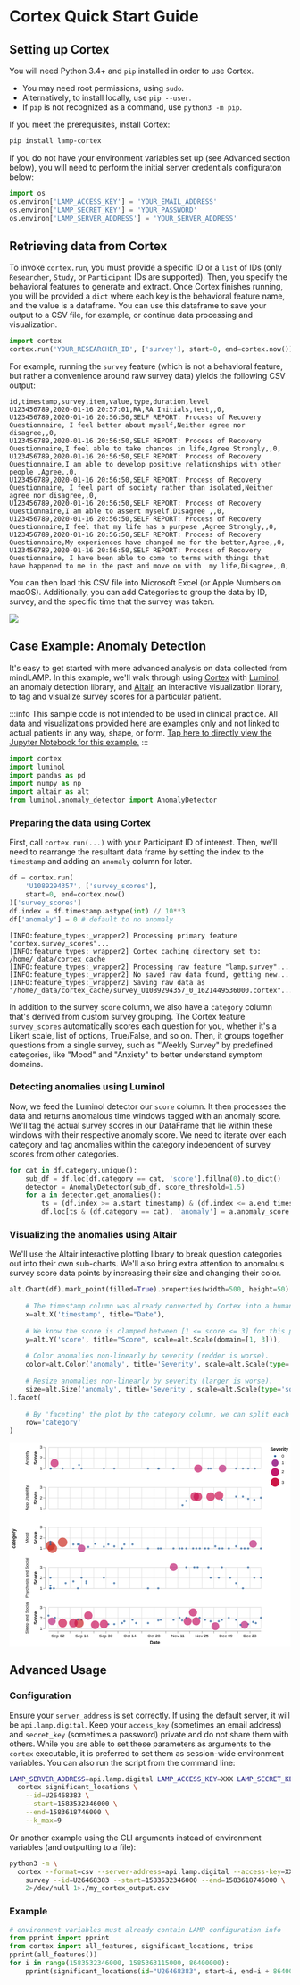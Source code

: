 # Cortex Quick Start Guide

## Setting up Cortex

You will need Python 3.4+ and `pip` installed in order to use Cortex. 
  - You may need root permissions, using `sudo`.
  - Alternatively, to install locally, use `pip --user`.
  - If `pip` is not recognized as a command, use `python3 -m pip`.

If you meet the prerequisites, install Cortex:

```sh
pip install lamp-cortex
```

If you do not have your environment variables set up (see Advanced section below), you will need to perform the initial server credentials configuraton below:


```python
import os
os.environ['LAMP_ACCESS_KEY'] = 'YOUR_EMAIL_ADDRESS'
os.environ['LAMP_SECRET_KEY'] = 'YOUR_PASSWORD'
os.environ['LAMP_SERVER_ADDRESS'] = 'YOUR_SERVER_ADDRESS'
```

## Retrieving data from Cortex

To invoke `cortex.run`, you must provide a specific ID or a `list` of IDs (only `Researcher`, `Study`, or `Participant` IDs are supported). Then, you specify the behavioral features to generate and extract. Once Cortex finishes running, you will be provided a `dict` where each key is the behavioral feature name, and the value is a dataframe. You can use this dataframe to save your output to a CSV file, for example, or continue data processing and visualization. 

```python
import cortex
cortex.run('YOUR_RESEARCHER_ID', ['survey'], start=0, end=cortex.now())['survey'].to_csv('~/export.csv', index=False)
```

For example, running the `survey` feature (which is not a behavioral feature, but rather a convenience around raw survey data) yields the following CSV output: 

```csv
id,timestamp,survey,item,value,type,duration,level
U123456789,2020-01-16 20:57:01,RA,RA Initials,test,,0,
U123456789,2020-01-16 20:56:50,SELF REPORT: Process of Recovery Questionnaire, I feel better about myself,Neither agree nor disagree,,0,
U123456789,2020-01-16 20:56:50,SELF REPORT: Process of Recovery Questionnaire,I feel able to take chances in life,Agree Strongly,,0,
U123456789,2020-01-16 20:56:50,SELF REPORT: Process of Recovery Questionnaire,I am able to develop positive relationships with other people ,Agree,,0,
U123456789,2020-01-16 20:56:50,SELF REPORT: Process of Recovery Questionnaire, I feel part of society rather than isolated,Neither agree nor disagree,,0,
U123456789,2020-01-16 20:56:50,SELF REPORT: Process of Recovery Questionnaire,I am able to assert myself,Disagree ,,0,
U123456789,2020-01-16 20:56:50,SELF REPORT: Process of Recovery Questionnaire,I feel that my life has a purpose ,Agree Strongly,,0,
U123456789,2020-01-16 20:56:50,SELF REPORT: Process of Recovery Questionnaire,My experiences have changed me for the better,Agree,,0,
U123456789,2020-01-16 20:56:50,SELF REPORT: Process of Recovery Questionnaire, I have been able to come to terms with things that  have happened to me in the past and move on with  my life,Disagree,,0,
```

You can then load this CSV file into Microsoft Excel (or Apple Numbers on macOS). Additionally, you can add Categories to group the data by ID, survey, and the specific time that the survey was taken. 

![](assets/cortex_excel_survey_group.png)

## Case Example: Anomaly Detection
It's easy to get started with more advanced analysis on data collected from mindLAMP. In this example, we'll walk through using [Cortex](https://docs.lamp.digital/cortex) with [Luminol](https://github.com/linkedin/luminol), an anomaly detection library, and [Altair](https://altair-viz.github.io), an interactive visualization library, to tag and visualize survey scores for a particular patient.

:::info
This sample code is not intended to be used in clinical practice. All data and visualizations provided here are examples only and not linked to actual patients in any way, shape, or form. [Tap here to directly view the Jupyter Notebook for this example.](https://github.com/BIDMCDigitalPsychiatry/LAMP-platform/blob/master/docs/data_science/cortex.ipynb)
:::


```python
import cortex
import luminol
import pandas as pd
import numpy as np
import altair as alt
from luminol.anomaly_detector import AnomalyDetector
```

    

### Preparing the data using Cortex
First, call `cortex.run(...)` with your Participant ID of interest. Then, we'll need to rearrange the resultant data frame by setting the index to the `timestamp` and adding an `anomaly` column for later.


```python
df = cortex.run(
    'U1089294357', ['survey_scores'], 
    start=0, end=cortex.now()
)['survey_scores']
df.index = df.timestamp.astype(int) // 10**3
df['anomaly'] = 0 # default to no anomaly
```

```
[INFO:feature_types:_wrapper2] Processing primary feature "cortex.survey_scores"...
[INFO:feature_types:_wrapper2] Cortex caching directory set to: /home/_data/cortex_cache
[INFO:feature_types:_wrapper2] Processing raw feature "lamp.survey"...
[INFO:feature_types:_wrapper2] No saved raw data found, getting new...
[INFO:feature_types:_wrapper2] Saving raw data as "/home/_data/cortex_cache/survey_U1089294357_0_1621449536000.cortex"...
```

In addition to the survey `score` column, we also have a `category` column that's derived from custom survey grouping. The Cortex feature `survey_scores` automatically scores each question for you, whether it's a Likert scale, list of options, True/False, and so on. Then, it groups together questions from a single survey, such as "Weekly Survey" by predefined categories, like "Mood" and "Anxiety" to better understand symptom domains.


### Detecting anomalies using Luminol
Now, we feed the Luminol detector our `score` column. It then processes the data and returns anomalous time windows tagged with an anomaly score. We'll tag the actual survey scores in our DataFrame that lie within these windows with their respective anomaly score. We need to iterate over each category and tag anomalies within the category independent of survey scores from other categories.


```python
for cat in df.category.unique():
    sub_df = df.loc[df.category == cat, 'score'].fillna(0).to_dict()
    detector = AnomalyDetector(sub_df, score_threshold=1.5)
    for a in detector.get_anomalies():
        ts = (df.index >= a.start_timestamp) & (df.index <= a.end_timestamp)
        df.loc[ts & (df.category == cat), 'anomaly'] = a.anomaly_score
```

### Visualizing the anomalies using Altair
We'll use the Altair interactive plotting library to break question categories out into their own sub-charts. We'll also bring extra attention to anomalous survey score data points by increasing their size and changing their color.


```python
alt.Chart(df).mark_point(filled=True).properties(width=500, height=50).encode(
    
    # The timestamp column was already converted by Cortex into a human-readable Date.
    x=alt.X('timestamp', title="Date"),
    
    # We know the score is clamped between [1 <= score <= 3] for this patient.
    y=alt.Y('score', title="Score", scale=alt.Scale(domain=[1, 3])),
    
    # Color anomalies non-linearly by severity (redder is worse).
    color=alt.Color('anomaly', title='Severity', scale=alt.Scale(type='sqrt', range=['#29629E', '#CA2C21'])),
    
    # Resize anomalies non-linearly by severity (larger is worse).
    size=alt.Size('anomaly', title='Severity', scale=alt.Scale(type='sqrt', range=[25, 500]))
).facet(
    
    # By 'faceting' the plot by the category column, we can split each survey category out into its own subplot.
    row='category'
)
```

<svg version="1.1" class="marks" width="662" height="479" viewBox="0 0 662 479"><rect width="662" height="479" fill="white"/><g fill="none" stroke-miterlimit="10" transform="translate(92,10)"><g class="mark-group role-frame root" role="graphics-object" aria-roledescription="group mark container"><g transform="translate(0,0)"><path class="background" aria-hidden="true" d="M0,0h0v0h0Z"/><g><g class="mark-group role-row-title row-title" role="graphics-object" aria-roledescription="group mark container"><g transform="translate(-66,215)"><path class="background" aria-hidden="true" d="M0,0h0v0h0Z"/><g><g class="mark-group role-title"><g transform="translate(-21.000000000000004,0)"><path class="background" aria-hidden="true" d="M0,0h0v0h0Z" pointer-events="none"/><g><g class="mark-text role-title-text" role="graphics-symbol" aria-roledescription="title" aria-label="Title text 'category'" pointer-events="none"><text text-anchor="middle" transform="translate(0,0) rotate(-90) translate(0,9)" font-family="sans-serif" font-size="11px" font-weight="bold" fill="#000" opacity="1">category</text></g></g><path class="foreground" aria-hidden="true" d="" pointer-events="none" display="none"/></g></g></g><path class="foreground" aria-hidden="true" d="" display="none"/></g></g><g class="mark-group role-row-header row_header" role="graphics-object" aria-roledescription="group mark container"><g transform="translate(-8,0)"><path class="background" aria-hidden="true" d="M0,0h0v50h0Z"/><g><g class="mark-group role-axis" role="graphics-symbol" aria-roledescription="axis" aria-label="Y-axis titled 'Score' for a linear scale with values from 1.0 to 3.0"><g transform="translate(0.5,0.5)"><path class="background" aria-hidden="true" d="M0,0h0v0h0Z" pointer-events="none"/><g><g class="mark-rule role-axis-tick" pointer-events="none"><line transform="translate(0,50)" x2="-5" y2="0" stroke="#888" stroke-width="1" opacity="1"/><line transform="translate(0,25)" x2="-5" y2="0" stroke="#888" stroke-width="1" opacity="1"/><line transform="translate(0,0)" x2="-5" y2="0" stroke="#888" stroke-width="1" opacity="1"/></g><g class="mark-text role-axis-label" pointer-events="none"><text text-anchor="end" transform="translate(-7,53)" font-family="sans-serif" font-size="10px" fill="#000" opacity="1">1</text><text text-anchor="end" transform="translate(-7,28)" font-family="sans-serif" font-size="10px" fill="#000" opacity="1">2</text><text text-anchor="end" transform="translate(-7,3)" font-family="sans-serif" font-size="10px" fill="#000" opacity="1">3</text></g><g class="mark-rule role-axis-domain" pointer-events="none"><line transform="translate(0,50)" x2="0" y2="-50" stroke="#888" stroke-width="1" opacity="1"/></g><g class="mark-text role-axis-title" pointer-events="none"><text text-anchor="middle" transform="translate(-16.5615234375,25) rotate(-90) translate(0,-2)" font-family="sans-serif" font-size="11px" font-weight="bold" fill="#000" opacity="1">Score</text></g></g><path class="foreground" aria-hidden="true" d="" pointer-events="none" display="none"/></g></g><g class="mark-group role-title"><g transform="translate(-47.5615234375,25)"><path class="background" aria-hidden="true" d="M0,0h0v0h0Z" pointer-events="none"/><g><g class="mark-text role-title-text" role="graphics-symbol" aria-roledescription="title" aria-label="Title text 'Anxiety'" pointer-events="none"><text text-anchor="middle" transform="translate(0,0) rotate(-90) translate(0,8)" font-family="sans-serif" font-size="10px" fill="#000" opacity="1">Anxiety</text></g></g><path class="foreground" aria-hidden="true" d="" pointer-events="none" display="none"/></g></g></g><path class="foreground" aria-hidden="true" d="" display="none"/></g><g transform="translate(-8,94)"><path class="background" aria-hidden="true" d="M0,0h0v50h0Z"/><g><g class="mark-group role-axis" role="graphics-symbol" aria-roledescription="axis" aria-label="Y-axis titled 'Score' for a linear scale with values from 1.0 to 3.0"><g transform="translate(0.5,0.5)"><path class="background" aria-hidden="true" d="M0,0h0v0h0Z" pointer-events="none"/><g><g class="mark-rule role-axis-tick" pointer-events="none"><line transform="translate(0,50)" x2="-5" y2="0" stroke="#888" stroke-width="1" opacity="1"/><line transform="translate(0,25)" x2="-5" y2="0" stroke="#888" stroke-width="1" opacity="1"/><line transform="translate(0,0)" x2="-5" y2="0" stroke="#888" stroke-width="1" opacity="1"/></g><g class="mark-text role-axis-label" pointer-events="none"><text text-anchor="end" transform="translate(-7,53)" font-family="sans-serif" font-size="10px" fill="#000" opacity="1">1</text><text text-anchor="end" transform="translate(-7,28)" font-family="sans-serif" font-size="10px" fill="#000" opacity="1">2</text><text text-anchor="end" transform="translate(-7,3)" font-family="sans-serif" font-size="10px" fill="#000" opacity="1">3</text></g><g class="mark-rule role-axis-domain" pointer-events="none"><line transform="translate(0,50)" x2="0" y2="-50" stroke="#888" stroke-width="1" opacity="1"/></g><g class="mark-text role-axis-title" pointer-events="none"><text text-anchor="middle" transform="translate(-16.5615234375,25) rotate(-90) translate(0,-2)" font-family="sans-serif" font-size="11px" font-weight="bold" fill="#000" opacity="1">Score</text></g></g><path class="foreground" aria-hidden="true" d="" pointer-events="none" display="none"/></g></g><g class="mark-group role-title"><g transform="translate(-47.5615234375,25)"><path class="background" aria-hidden="true" d="M0,0h0v0h0Z" pointer-events="none"/><g><g class="mark-text role-title-text" role="graphics-symbol" aria-roledescription="title" aria-label="Title text 'App Usability'" pointer-events="none"><text text-anchor="middle" transform="translate(0,0) rotate(-90) translate(0,8)" font-family="sans-serif" font-size="10px" fill="#000" opacity="1">App Usability</text></g></g><path class="foreground" aria-hidden="true" d="" pointer-events="none" display="none"/></g></g></g><path class="foreground" aria-hidden="true" d="" display="none"/></g><g transform="translate(-8,188)"><path class="background" aria-hidden="true" d="M0,0h0v50h0Z"/><g><g class="mark-group role-axis" role="graphics-symbol" aria-roledescription="axis" aria-label="Y-axis titled 'Score' for a linear scale with values from 1.0 to 3.0"><g transform="translate(0.5,0.5)"><path class="background" aria-hidden="true" d="M0,0h0v0h0Z" pointer-events="none"/><g><g class="mark-rule role-axis-tick" pointer-events="none"><line transform="translate(0,50)" x2="-5" y2="0" stroke="#888" stroke-width="1" opacity="1"/><line transform="translate(0,25)" x2="-5" y2="0" stroke="#888" stroke-width="1" opacity="1"/><line transform="translate(0,0)" x2="-5" y2="0" stroke="#888" stroke-width="1" opacity="1"/></g><g class="mark-text role-axis-label" pointer-events="none"><text text-anchor="end" transform="translate(-7,53)" font-family="sans-serif" font-size="10px" fill="#000" opacity="1">1</text><text text-anchor="end" transform="translate(-7,28)" font-family="sans-serif" font-size="10px" fill="#000" opacity="1">2</text><text text-anchor="end" transform="translate(-7,3)" font-family="sans-serif" font-size="10px" fill="#000" opacity="1">3</text></g><g class="mark-rule role-axis-domain" pointer-events="none"><line transform="translate(0,50)" x2="0" y2="-50" stroke="#888" stroke-width="1" opacity="1"/></g><g class="mark-text role-axis-title" pointer-events="none"><text text-anchor="middle" transform="translate(-16.5615234375,25) rotate(-90) translate(0,-2)" font-family="sans-serif" font-size="11px" font-weight="bold" fill="#000" opacity="1">Score</text></g></g><path class="foreground" aria-hidden="true" d="" pointer-events="none" display="none"/></g></g><g class="mark-group role-title"><g transform="translate(-47.5615234375,25)"><path class="background" aria-hidden="true" d="M0,0h0v0h0Z" pointer-events="none"/><g><g class="mark-text role-title-text" role="graphics-symbol" aria-roledescription="title" aria-label="Title text 'Mood'" pointer-events="none"><text text-anchor="middle" transform="translate(0,0) rotate(-90) translate(0,8)" font-family="sans-serif" font-size="10px" fill="#000" opacity="1">Mood</text></g></g><path class="foreground" aria-hidden="true" d="" pointer-events="none" display="none"/></g></g></g><path class="foreground" aria-hidden="true" d="" display="none"/></g><g transform="translate(-8,282)"><path class="background" aria-hidden="true" d="M0,0h0v50h0Z"/><g><g class="mark-group role-axis" role="graphics-symbol" aria-roledescription="axis" aria-label="Y-axis titled 'Score' for a linear scale with values from 1.0 to 3.0"><g transform="translate(0.5,0.5)"><path class="background" aria-hidden="true" d="M0,0h0v0h0Z" pointer-events="none"/><g><g class="mark-rule role-axis-tick" pointer-events="none"><line transform="translate(0,50)" x2="-5" y2="0" stroke="#888" stroke-width="1" opacity="1"/><line transform="translate(0,25)" x2="-5" y2="0" stroke="#888" stroke-width="1" opacity="1"/><line transform="translate(0,0)" x2="-5" y2="0" stroke="#888" stroke-width="1" opacity="1"/></g><g class="mark-text role-axis-label" pointer-events="none"><text text-anchor="end" transform="translate(-7,53)" font-family="sans-serif" font-size="10px" fill="#000" opacity="1">1</text><text text-anchor="end" transform="translate(-7,28)" font-family="sans-serif" font-size="10px" fill="#000" opacity="1">2</text><text text-anchor="end" transform="translate(-7,3)" font-family="sans-serif" font-size="10px" fill="#000" opacity="1">3</text></g><g class="mark-rule role-axis-domain" pointer-events="none"><line transform="translate(0,50)" x2="0" y2="-50" stroke="#888" stroke-width="1" opacity="1"/></g><g class="mark-text role-axis-title" pointer-events="none"><text text-anchor="middle" transform="translate(-16.5615234375,25) rotate(-90) translate(0,-2)" font-family="sans-serif" font-size="11px" font-weight="bold" fill="#000" opacity="1">Score</text></g></g><path class="foreground" aria-hidden="true" d="" pointer-events="none" display="none"/></g></g><g class="mark-group role-title"><g transform="translate(-47.56152343750001,25)"><path class="background" aria-hidden="true" d="M0,0h0v0h0Z" pointer-events="none"/><g><g class="mark-text role-title-text" role="graphics-symbol" aria-roledescription="title" aria-label="Title text 'Psychosis and Social'" pointer-events="none"><text text-anchor="middle" transform="translate(0,0) rotate(-90) translate(0,8)" font-family="sans-serif" font-size="10px" fill="#000" opacity="1">Psychosis and Social</text></g></g><path class="foreground" aria-hidden="true" d="" pointer-events="none" display="none"/></g></g></g><path class="foreground" aria-hidden="true" d="" display="none"/></g><g transform="translate(-8,376)"><path class="background" aria-hidden="true" d="M0,0h0v50h0Z"/><g><g class="mark-group role-axis" role="graphics-symbol" aria-roledescription="axis" aria-label="Y-axis titled 'Score' for a linear scale with values from 1.0 to 3.0"><g transform="translate(0.5,0.5)"><path class="background" aria-hidden="true" d="M0,0h0v0h0Z" pointer-events="none"/><g><g class="mark-rule role-axis-tick" pointer-events="none"><line transform="translate(0,50)" x2="-5" y2="0" stroke="#888" stroke-width="1" opacity="1"/><line transform="translate(0,25)" x2="-5" y2="0" stroke="#888" stroke-width="1" opacity="1"/><line transform="translate(0,0)" x2="-5" y2="0" stroke="#888" stroke-width="1" opacity="1"/></g><g class="mark-text role-axis-label" pointer-events="none"><text text-anchor="end" transform="translate(-7,53)" font-family="sans-serif" font-size="10px" fill="#000" opacity="1">1</text><text text-anchor="end" transform="translate(-7,28)" font-family="sans-serif" font-size="10px" fill="#000" opacity="1">2</text><text text-anchor="end" transform="translate(-7,3)" font-family="sans-serif" font-size="10px" fill="#000" opacity="1">3</text></g><g class="mark-rule role-axis-domain" pointer-events="none"><line transform="translate(0,50)" x2="0" y2="-50" stroke="#888" stroke-width="1" opacity="1"/></g><g class="mark-text role-axis-title" pointer-events="none"><text text-anchor="middle" transform="translate(-16.5615234375,25) rotate(-90) translate(0,-2)" font-family="sans-serif" font-size="11px" font-weight="bold" fill="#000" opacity="1">Score</text></g></g><path class="foreground" aria-hidden="true" d="" pointer-events="none" display="none"/></g></g><g class="mark-group role-title"><g transform="translate(-47.5615234375,25)"><path class="background" aria-hidden="true" d="M0,0h0v0h0Z" pointer-events="none"/><g><g class="mark-text role-title-text" role="graphics-symbol" aria-roledescription="title" aria-label="Title text 'Sleep and Social'" pointer-events="none"><text text-anchor="middle" transform="translate(0,0) rotate(-90) translate(0,8)" font-family="sans-serif" font-size="10px" fill="#000" opacity="1">Sleep and Social</text></g></g><path class="foreground" aria-hidden="true" d="" pointer-events="none" display="none"/></g></g></g><path class="foreground" aria-hidden="true" d="" display="none"/></g></g><g class="mark-group role-column-footer column_footer" role="graphics-object" aria-roledescription="group mark container"><g transform="translate(0,432)"><path class="background" aria-hidden="true" d="M0,0h500v0h-500Z"/><g><g class="mark-group role-axis" role="graphics-symbol" aria-roledescription="axis" aria-label="X-axis titled 'Date' for a time scale with values from Monday, 27 August 2018, 2:55:28 PM to Saturday, 29 December 2018, 12:39:12 PM"><g transform="translate(0.5,0.5)"><path class="background" aria-hidden="true" d="M0,0h0v0h0Z" pointer-events="none"/><g><g class="mark-rule role-axis-tick" pointer-events="none"><line transform="translate(22,0)" x2="0" y2="5" stroke="#888" stroke-width="1" opacity="1"/><line transform="translate(50,0)" x2="0" y2="5" stroke="#888" stroke-width="1" opacity="1"/><line transform="translate(78,0)" x2="0" y2="5" stroke="#888" stroke-width="1" opacity="1"/><line transform="translate(106,0)" x2="0" y2="5" stroke="#888" stroke-width="1" opacity="1"/><line transform="translate(135,0)" x2="0" y2="5" stroke="#888" stroke-width="1" opacity="1"/><line transform="translate(163,0)" x2="0" y2="5" stroke="#888" stroke-width="1" opacity="1"/><line transform="translate(191,0)" x2="0" y2="5" stroke="#888" stroke-width="1" opacity="1"/><line transform="translate(219,0)" x2="0" y2="5" stroke="#888" stroke-width="1" opacity="1"/><line transform="translate(248,0)" x2="0" y2="5" stroke="#888" stroke-width="1" opacity="1"/><line transform="translate(276,0)" x2="0" y2="5" stroke="#888" stroke-width="1" opacity="1"/><line transform="translate(304,0)" x2="0" y2="5" stroke="#888" stroke-width="1" opacity="1"/><line transform="translate(332,0)" x2="0" y2="5" stroke="#888" stroke-width="1" opacity="1"/><line transform="translate(361,0)" x2="0" y2="5" stroke="#888" stroke-width="1" opacity="1"/><line transform="translate(389,0)" x2="0" y2="5" stroke="#888" stroke-width="1" opacity="1"/><line transform="translate(417,0)" x2="0" y2="5" stroke="#888" stroke-width="1" opacity="1"/><line transform="translate(445,0)" x2="0" y2="5" stroke="#888" stroke-width="1" opacity="1"/><line transform="translate(474,0)" x2="0" y2="5" stroke="#888" stroke-width="1" opacity="1"/></g><g class="mark-text role-axis-label" pointer-events="none"><text text-anchor="middle" transform="translate(21.695347773989486,15)" font-family="sans-serif" font-size="10px" fill="#000" opacity="1">Sep 02</text><text text-anchor="middle" transform="translate(49.93321520243114,15)" font-family="sans-serif" font-size="10px" fill="#000" opacity="0">Sep 09</text><text text-anchor="middle" transform="translate(78.1710826308728,15)" font-family="sans-serif" font-size="10px" fill="#000" opacity="1">Sep 16</text><text text-anchor="middle" transform="translate(106.40895005931446,15)" font-family="sans-serif" font-size="10px" fill="#000" opacity="0">Sep 23</text><text text-anchor="middle" transform="translate(134.64681748775612,15)" font-family="sans-serif" font-size="10px" fill="#000" opacity="1">Sep 30</text><text text-anchor="middle" transform="translate(162.88468491619778,15)" font-family="sans-serif" font-size="10px" fill="#000" opacity="0">Oct 07</text><text text-anchor="middle" transform="translate(191.12255234463942,15)" font-family="sans-serif" font-size="10px" fill="#000" opacity="1">Oct 14</text><text text-anchor="middle" transform="translate(219.3604197730811,15)" font-family="sans-serif" font-size="10px" fill="#000" opacity="0">Oct 21</text><text text-anchor="middle" transform="translate(247.59828720152274,15)" font-family="sans-serif" font-size="10px" fill="#000" opacity="1">Oct 28</text><text text-anchor="middle" transform="translate(275.8361546299644,15)" font-family="sans-serif" font-size="10px" fill="#000" opacity="0">Nov 04</text><text text-anchor="middle" transform="translate(304.242104602623,15)" font-family="sans-serif" font-size="10px" fill="#000" opacity="1">Nov 11</text><text text-anchor="middle" transform="translate(332.4799720310647,15)" font-family="sans-serif" font-size="10px" fill="#000" opacity="0">Nov 18</text><text text-anchor="middle" transform="translate(360.7178394595063,15)" font-family="sans-serif" font-size="10px" fill="#000" opacity="1">Nov 25</text><text text-anchor="middle" transform="translate(388.95570688794794,15)" font-family="sans-serif" font-size="10px" fill="#000" opacity="0">Dec 02</text><text text-anchor="middle" transform="translate(417.1935743163896,15)" font-family="sans-serif" font-size="10px" fill="#000" opacity="1">Dec 09</text><text text-anchor="middle" transform="translate(445.4314417448313,15)" font-family="sans-serif" font-size="10px" fill="#000" opacity="0">Dec 16</text><text text-anchor="middle" transform="translate(473.66930917327295,15)" font-family="sans-serif" font-size="10px" fill="#000" opacity="1">Dec 23</text></g><g class="mark-rule role-axis-domain" pointer-events="none"><line transform="translate(0,0)" x2="500" y2="0" stroke="#888" stroke-width="1" opacity="1"/></g><g class="mark-text role-axis-title" pointer-events="none"><text text-anchor="middle" transform="translate(250,30)" font-family="sans-serif" font-size="11px" font-weight="bold" fill="#000" opacity="1">Date</text></g></g><path class="foreground" aria-hidden="true" d="" pointer-events="none" display="none"/></g></g></g><path class="foreground" aria-hidden="true" d="" display="none"/></g></g><g class="mark-group role-scope cell" role="graphics-object" aria-roledescription="group mark container"><g transform="translate(0,0)"><path class="background" aria-hidden="true" d="M0.5,0.5h500v50h-500Z" stroke="#ddd"/><g><g class="mark-group role-axis" role="graphics-symbol" aria-roledescription="axis" aria-label="X-axis for a time scale with values from Monday, 27 August 2018, 2:55:28 PM to Saturday, 29 December 2018, 12:39:12 PM"><g transform="translate(0.5,50.5)"><path class="background" aria-hidden="true" d="M0,0h0v0h0Z" pointer-events="none"/><g><g class="mark-rule role-axis-grid" pointer-events="none"><line transform="translate(22,-50)" x2="0" y2="50" stroke="#ddd" stroke-width="1" opacity="1"/><line transform="translate(50,-50)" x2="0" y2="50" stroke="#ddd" stroke-width="1" opacity="1"/><line transform="translate(78,-50)" x2="0" y2="50" stroke="#ddd" stroke-width="1" opacity="1"/><line transform="translate(106,-50)" x2="0" y2="50" stroke="#ddd" stroke-width="1" opacity="1"/><line transform="translate(135,-50)" x2="0" y2="50" stroke="#ddd" stroke-width="1" opacity="1"/><line transform="translate(163,-50)" x2="0" y2="50" stroke="#ddd" stroke-width="1" opacity="1"/><line transform="translate(191,-50)" x2="0" y2="50" stroke="#ddd" stroke-width="1" opacity="1"/><line transform="translate(219,-50)" x2="0" y2="50" stroke="#ddd" stroke-width="1" opacity="1"/><line transform="translate(248,-50)" x2="0" y2="50" stroke="#ddd" stroke-width="1" opacity="1"/><line transform="translate(276,-50)" x2="0" y2="50" stroke="#ddd" stroke-width="1" opacity="1"/><line transform="translate(304,-50)" x2="0" y2="50" stroke="#ddd" stroke-width="1" opacity="1"/><line transform="translate(332,-50)" x2="0" y2="50" stroke="#ddd" stroke-width="1" opacity="1"/><line transform="translate(361,-50)" x2="0" y2="50" stroke="#ddd" stroke-width="1" opacity="1"/><line transform="translate(389,-50)" x2="0" y2="50" stroke="#ddd" stroke-width="1" opacity="1"/><line transform="translate(417,-50)" x2="0" y2="50" stroke="#ddd" stroke-width="1" opacity="1"/><line transform="translate(445,-50)" x2="0" y2="50" stroke="#ddd" stroke-width="1" opacity="1"/><line transform="translate(474,-50)" x2="0" y2="50" stroke="#ddd" stroke-width="1" opacity="1"/></g></g><path class="foreground" aria-hidden="true" d="" pointer-events="none" display="none"/></g></g><g class="mark-group role-axis" role="graphics-symbol" aria-roledescription="axis" aria-label="Y-axis for a linear scale with values from 1.0 to 3.0"><g transform="translate(0.5,0.5)"><path class="background" aria-hidden="true" d="M0,0h0v0h0Z" pointer-events="none"/><g><g class="mark-rule role-axis-grid" pointer-events="none"><line transform="translate(0,50)" x2="500" y2="0" stroke="#ddd" stroke-width="1" opacity="1"/><line transform="translate(0,25)" x2="500" y2="0" stroke="#ddd" stroke-width="1" opacity="1"/><line transform="translate(0,0)" x2="500" y2="0" stroke="#ddd" stroke-width="1" opacity="1"/></g></g><path class="foreground" aria-hidden="true" d="" pointer-events="none" display="none"/></g></g><g class="mark-symbol role-mark child_marks" role="graphics-symbol" aria-roledescription="symbol mark container"><path transform="translate(486.0751549347541,50)" d="M2.5,0A2.5,2.5,0,1,1,-2.5,0A2.5,2.5,0,1,1,2.5,0" fill="rgb(41, 98, 158)" stroke-width="2" opacity="0.7"/><path transform="translate(470.225344531864,50)" d="M2.5,0A2.5,2.5,0,1,1,-2.5,0A2.5,2.5,0,1,1,2.5,0" fill="rgb(41, 98, 158)" stroke-width="2" opacity="0.7"/><path transform="translate(457.681904532103,50)" d="M2.5,0A2.5,2.5,0,1,1,-2.5,0A2.5,2.5,0,1,1,2.5,0" fill="rgb(41, 98, 158)" stroke-width="2" opacity="0.7"/><path transform="translate(441.51927383858697,50)" d="M2.5,0A2.5,2.5,0,1,1,-2.5,0A2.5,2.5,0,1,1,2.5,0" fill="rgb(41, 98, 158)" stroke-width="2" opacity="0.7"/><path transform="translate(409.617160256621,50)" d="M9.106130336185224,0A9.106130336185224,9.106130336185224,0,1,1,-9.106130336185224,0A9.106130336185224,9.106130336185224,0,1,1,9.106130336185224,0" fill="rgb(187, 37, 122)" stroke-width="2" opacity="0.7"/><path transform="translate(381.77452025506716,50)" d="M2.5,0A2.5,2.5,0,1,1,-2.5,0A2.5,2.5,0,1,1,2.5,0" fill="rgb(41, 98, 158)" stroke-width="2" opacity="0.7"/><path transform="translate(376.5469663715386,50)" d="M2.5,0A2.5,2.5,0,1,1,-2.5,0A2.5,2.5,0,1,1,2.5,0" fill="rgb(41, 98, 158)" stroke-width="2" opacity="0.7"/><path transform="translate(352.3273456105804,50)" d="M9.579291969745157,0A9.579291969745157,9.579291969745157,0,1,1,-9.579291969745157,0A9.579291969745157,9.579291969745157,0,1,1,9.579291969745157,0" fill="rgb(196, 26, 106)" stroke-width="2" opacity="0.7"/><path transform="translate(294.3807951126078,50)" d="M2.5,0A2.5,2.5,0,1,1,-2.5,0A2.5,2.5,0,1,1,2.5,0" fill="rgb(41, 98, 158)" stroke-width="2" opacity="0.7"/><path transform="translate(259.9284024389151,50)" d="M2.5,0A2.5,2.5,0,1,1,-2.5,0A2.5,2.5,0,1,1,2.5,0" fill="rgb(41, 98, 158)" stroke-width="2" opacity="0.7"/><path transform="translate(258.5645526613817,50)" d="M2.5,0A2.5,2.5,0,1,1,-2.5,0A2.5,2.5,0,1,1,2.5,0" fill="rgb(41, 98, 158)" stroke-width="2" opacity="0.7"/><path transform="translate(234.4839268265717,50)" d="M2.5,0A2.5,2.5,0,1,1,-2.5,0A2.5,2.5,0,1,1,2.5,0" fill="rgb(41, 98, 158)" stroke-width="2" opacity="0.7"/><path transform="translate(155.01916888037604,50)" d="M2.5,0A2.5,2.5,0,1,1,-2.5,0A2.5,2.5,0,1,1,2.5,0" fill="rgb(41, 98, 158)" stroke-width="2" opacity="0.7"/><path transform="translate(130.57935998649364,50)" d="M2.5,0A2.5,2.5,0,1,1,-2.5,0A2.5,2.5,0,1,1,2.5,0" fill="rgb(41, 98, 158)" stroke-width="2" opacity="0.7"/><path transform="translate(77.91069475612343,50)" d="M2.5,0A2.5,2.5,0,1,1,-2.5,0A2.5,2.5,0,1,1,2.5,0" fill="rgb(41, 98, 158)" stroke-width="2" opacity="0.7"/><path transform="translate(72.07458868333846,41.66666666666667)" d="M2.5,0A2.5,2.5,0,1,1,-2.5,0A2.5,2.5,0,1,1,2.5,0" fill="rgb(41, 98, 158)" stroke-width="2" opacity="0.7"/><path transform="translate(58.63251403676003,50)" d="M2.5,0A2.5,2.5,0,1,1,-2.5,0A2.5,2.5,0,1,1,2.5,0" fill="rgb(41, 98, 158)" stroke-width="2" opacity="0.7"/><path transform="translate(33.50151236938119,50)" d="M2.5,0A2.5,2.5,0,1,1,-2.5,0A2.5,2.5,0,1,1,2.5,0" fill="rgb(41, 98, 158)" stroke-width="2" opacity="0.7"/><path transform="translate(14.341596395712626,37.5)" d="M9.621876837308944,0A9.621876837308944,9.621876837308944,0,1,1,-9.621876837308944,0A9.621876837308944,9.621876837308944,0,1,1,9.621876837308944,0" fill="rgb(197, 25, 105)" stroke-width="2" opacity="0.7"/><path transform="translate(5.225406162130181,50)" d="M2.5,0A2.5,2.5,0,1,1,-2.5,0A2.5,2.5,0,1,1,2.5,0" fill="rgb(41, 98, 158)" stroke-width="2" opacity="0.7"/><path transform="translate(5.221250788120374,50)" d="M2.5,0A2.5,2.5,0,1,1,-2.5,0A2.5,2.5,0,1,1,2.5,0" fill="rgb(41, 98, 158)" stroke-width="2" opacity="0.7"/></g></g><path class="foreground" aria-hidden="true" d="" display="none"/></g><g transform="translate(0,94)"><path class="background" aria-hidden="true" d="M0.5,0.5h500v50h-500Z" stroke="#ddd"/><g><g class="mark-group role-axis" role="graphics-symbol" aria-roledescription="axis" aria-label="X-axis for a time scale with values from Monday, 27 August 2018, 2:55:28 PM to Saturday, 29 December 2018, 12:39:12 PM"><g transform="translate(0.5,50.5)"><path class="background" aria-hidden="true" d="M0,0h0v0h0Z" pointer-events="none"/><g><g class="mark-rule role-axis-grid" pointer-events="none"><line transform="translate(22,-50)" x2="0" y2="50" stroke="#ddd" stroke-width="1" opacity="1"/><line transform="translate(50,-50)" x2="0" y2="50" stroke="#ddd" stroke-width="1" opacity="1"/><line transform="translate(78,-50)" x2="0" y2="50" stroke="#ddd" stroke-width="1" opacity="1"/><line transform="translate(106,-50)" x2="0" y2="50" stroke="#ddd" stroke-width="1" opacity="1"/><line transform="translate(135,-50)" x2="0" y2="50" stroke="#ddd" stroke-width="1" opacity="1"/><line transform="translate(163,-50)" x2="0" y2="50" stroke="#ddd" stroke-width="1" opacity="1"/><line transform="translate(191,-50)" x2="0" y2="50" stroke="#ddd" stroke-width="1" opacity="1"/><line transform="translate(219,-50)" x2="0" y2="50" stroke="#ddd" stroke-width="1" opacity="1"/><line transform="translate(248,-50)" x2="0" y2="50" stroke="#ddd" stroke-width="1" opacity="1"/><line transform="translate(276,-50)" x2="0" y2="50" stroke="#ddd" stroke-width="1" opacity="1"/><line transform="translate(304,-50)" x2="0" y2="50" stroke="#ddd" stroke-width="1" opacity="1"/><line transform="translate(332,-50)" x2="0" y2="50" stroke="#ddd" stroke-width="1" opacity="1"/><line transform="translate(361,-50)" x2="0" y2="50" stroke="#ddd" stroke-width="1" opacity="1"/><line transform="translate(389,-50)" x2="0" y2="50" stroke="#ddd" stroke-width="1" opacity="1"/><line transform="translate(417,-50)" x2="0" y2="50" stroke="#ddd" stroke-width="1" opacity="1"/><line transform="translate(445,-50)" x2="0" y2="50" stroke="#ddd" stroke-width="1" opacity="1"/><line transform="translate(474,-50)" x2="0" y2="50" stroke="#ddd" stroke-width="1" opacity="1"/></g></g><path class="foreground" aria-hidden="true" d="" pointer-events="none" display="none"/></g></g><g class="mark-group role-axis" role="graphics-symbol" aria-roledescription="axis" aria-label="Y-axis for a linear scale with values from 1.0 to 3.0"><g transform="translate(0.5,0.5)"><path class="background" aria-hidden="true" d="M0,0h0v0h0Z" pointer-events="none"/><g><g class="mark-rule role-axis-grid" pointer-events="none"><line transform="translate(0,50)" x2="500" y2="0" stroke="#ddd" stroke-width="1" opacity="1"/><line transform="translate(0,25)" x2="500" y2="0" stroke="#ddd" stroke-width="1" opacity="1"/><line transform="translate(0,0)" x2="500" y2="0" stroke="#ddd" stroke-width="1" opacity="1"/></g></g><path class="foreground" aria-hidden="true" d="" pointer-events="none" display="none"/></g></g><g class="mark-symbol role-mark child_marks" role="graphics-symbol" aria-roledescription="symbol mark container"><path transform="translate(499.9966383491157,25)" d="M2.5,0A2.5,2.5,0,1,1,-2.5,0A2.5,2.5,0,1,1,2.5,0" fill="rgb(41, 98, 158)" stroke-width="2" opacity="0.7"/><path transform="translate(484.68417850216787,30)" d="M2.5,0A2.5,2.5,0,1,1,-2.5,0A2.5,2.5,0,1,1,2.5,0" fill="rgb(41, 98, 158)" stroke-width="2" opacity="0.7"/><path transform="translate(470.20204642365167,27.500000000000004)" d="M2.5,0A2.5,2.5,0,1,1,-2.5,0A2.5,2.5,0,1,1,2.5,0" fill="rgb(41, 98, 158)" stroke-width="2" opacity="0.7"/><path transform="translate(457.6863867332822,22.22222222222222)" d="M2.5,0A2.5,2.5,0,1,1,-2.5,0A2.5,2.5,0,1,1,2.5,0" fill="rgb(41, 98, 158)" stroke-width="2" opacity="0.7"/><path transform="translate(441.5335608548454,22.22222222222222)" d="M2.5,0A2.5,2.5,0,1,1,-2.5,0A2.5,2.5,0,1,1,2.5,0" fill="rgb(41, 98, 158)" stroke-width="2" opacity="0.7"/><path transform="translate(408.32040342798746,30)" d="M2.5,0A2.5,2.5,0,1,1,-2.5,0A2.5,2.5,0,1,1,2.5,0" fill="rgb(41, 98, 158)" stroke-width="2" opacity="0.7"/><path transform="translate(401.5175425883815,19.444444444444443)" d="M10.20131058749524,0A10.20131058749524,10.20131058749524,0,1,1,-10.20131058749524,0A10.20131058749524,10.20131058749524,0,1,1,10.20131058749524,0" fill="rgb(204, 19, 81)" stroke-width="2" opacity="0.7"/><path transform="translate(381.7796094209893,22.499999999999996)" d="M10.20131058749524,0A10.20131058749524,10.20131058749524,0,1,1,-10.20131058749524,0A10.20131058749524,10.20131058749524,0,1,1,10.20131058749524,0" fill="rgb(204, 19, 81)" stroke-width="2" opacity="0.7"/><path transform="translate(351.5203626399567,22.499999999999996)" d="M10.20131058749524,0A10.20131058749524,10.20131058749524,0,1,1,-10.20131058749524,0A10.20131058749524,10.20131058749524,0,1,1,10.20131058749524,0" fill="rgb(204, 19, 81)" stroke-width="2" opacity="0.7"/><path transform="translate(344.4004327565238,21.875)" d="M10.20131058749524,0A10.20131058749524,10.20131058749524,0,1,1,-10.20131058749524,0A10.20131058749524,10.20131058749524,0,1,1,10.20131058749524,0" fill="rgb(204, 19, 81)" stroke-width="2" opacity="0.7"/><path transform="translate(324.5722019112106,32.5)" d="M2.5,0A2.5,2.5,0,1,1,-2.5,0A2.5,2.5,0,1,1,2.5,0" fill="rgb(41, 98, 158)" stroke-width="2" opacity="0.7"/><path transform="translate(315.59869508183004,42.5)" d="M2.5,0A2.5,2.5,0,1,1,-2.5,0A2.5,2.5,0,1,1,2.5,0" fill="rgb(41, 98, 158)" stroke-width="2" opacity="0.7"/></g></g><path class="foreground" aria-hidden="true" d="" display="none"/></g><g transform="translate(0,188)"><path class="background" aria-hidden="true" d="M0.5,0.5h500v50h-500Z" stroke="#ddd"/><g><g class="mark-group role-axis" role="graphics-symbol" aria-roledescription="axis" aria-label="X-axis for a time scale with values from Monday, 27 August 2018, 2:55:28 PM to Saturday, 29 December 2018, 12:39:12 PM"><g transform="translate(0.5,50.5)"><path class="background" aria-hidden="true" d="M0,0h0v0h0Z" pointer-events="none"/><g><g class="mark-rule role-axis-grid" pointer-events="none"><line transform="translate(22,-50)" x2="0" y2="50" stroke="#ddd" stroke-width="1" opacity="1"/><line transform="translate(50,-50)" x2="0" y2="50" stroke="#ddd" stroke-width="1" opacity="1"/><line transform="translate(78,-50)" x2="0" y2="50" stroke="#ddd" stroke-width="1" opacity="1"/><line transform="translate(106,-50)" x2="0" y2="50" stroke="#ddd" stroke-width="1" opacity="1"/><line transform="translate(135,-50)" x2="0" y2="50" stroke="#ddd" stroke-width="1" opacity="1"/><line transform="translate(163,-50)" x2="0" y2="50" stroke="#ddd" stroke-width="1" opacity="1"/><line transform="translate(191,-50)" x2="0" y2="50" stroke="#ddd" stroke-width="1" opacity="1"/><line transform="translate(219,-50)" x2="0" y2="50" stroke="#ddd" stroke-width="1" opacity="1"/><line transform="translate(248,-50)" x2="0" y2="50" stroke="#ddd" stroke-width="1" opacity="1"/><line transform="translate(276,-50)" x2="0" y2="50" stroke="#ddd" stroke-width="1" opacity="1"/><line transform="translate(304,-50)" x2="0" y2="50" stroke="#ddd" stroke-width="1" opacity="1"/><line transform="translate(332,-50)" x2="0" y2="50" stroke="#ddd" stroke-width="1" opacity="1"/><line transform="translate(361,-50)" x2="0" y2="50" stroke="#ddd" stroke-width="1" opacity="1"/><line transform="translate(389,-50)" x2="0" y2="50" stroke="#ddd" stroke-width="1" opacity="1"/><line transform="translate(417,-50)" x2="0" y2="50" stroke="#ddd" stroke-width="1" opacity="1"/><line transform="translate(445,-50)" x2="0" y2="50" stroke="#ddd" stroke-width="1" opacity="1"/><line transform="translate(474,-50)" x2="0" y2="50" stroke="#ddd" stroke-width="1" opacity="1"/></g></g><path class="foreground" aria-hidden="true" d="" pointer-events="none" display="none"/></g></g><g class="mark-group role-axis" role="graphics-symbol" aria-roledescription="axis" aria-label="Y-axis for a linear scale with values from 1.0 to 3.0"><g transform="translate(0.5,0.5)"><path class="background" aria-hidden="true" d="M0,0h0v0h0Z" pointer-events="none"/><g><g class="mark-rule role-axis-grid" pointer-events="none"><line transform="translate(0,50)" x2="500" y2="0" stroke="#ddd" stroke-width="1" opacity="1"/><line transform="translate(0,25)" x2="500" y2="0" stroke="#ddd" stroke-width="1" opacity="1"/><line transform="translate(0,0)" x2="500" y2="0" stroke="#ddd" stroke-width="1" opacity="1"/></g></g><path class="foreground" aria-hidden="true" d="" pointer-events="none" display="none"/></g></g><g class="mark-symbol role-mark child_marks" role="graphics-symbol" aria-roledescription="symbol mark container"><path transform="translate(499.9944906277173,50)" d="M2.5,0A2.5,2.5,0,1,1,-2.5,0A2.5,2.5,0,1,1,2.5,0" fill="rgb(41, 98, 158)" stroke-width="2" opacity="0.7"/><path transform="translate(481.76533174264995,39.285714285714285)" d="M9.13328028341042,0A9.13328028341042,9.13328028341042,0,1,1,-9.13328028341042,0A9.13328028341042,9.13328028341042,0,1,1,9.13328028341042,0" fill="rgb(188, 37, 121)" stroke-width="2" opacity="0.7"/><path transform="translate(470.2277257012404,50)" d="M2.5,0A2.5,2.5,0,1,1,-2.5,0A2.5,2.5,0,1,1,2.5,0" fill="rgb(41, 98, 158)" stroke-width="2" opacity="0.7"/><path transform="translate(461.4864062308573,50)" d="M2.5,0A2.5,2.5,0,1,1,-2.5,0A2.5,2.5,0,1,1,2.5,0" fill="rgb(41, 98, 158)" stroke-width="2" opacity="0.7"/><path transform="translate(453.8870208900456,50)" d="M2.5,0A2.5,2.5,0,1,1,-2.5,0A2.5,2.5,0,1,1,2.5,0" fill="rgb(41, 98, 158)" stroke-width="2" opacity="0.7"/><path transform="translate(441.51511846457714,45)" d="M2.5,0A2.5,2.5,0,1,1,-2.5,0A2.5,2.5,0,1,1,2.5,0" fill="rgb(41, 98, 158)" stroke-width="2" opacity="0.7"/><path transform="translate(424.831151746415,50)" d="M2.5,0A2.5,2.5,0,1,1,-2.5,0A2.5,2.5,0,1,1,2.5,0" fill="rgb(41, 98, 158)" stroke-width="2" opacity="0.7"/><path transform="translate(424.538267913117,50)" d="M2.5,0A2.5,2.5,0,1,1,-2.5,0A2.5,2.5,0,1,1,2.5,0" fill="rgb(41, 98, 158)" stroke-width="2" opacity="0.7"/><path transform="translate(409.61445226007527,50)" d="M2.5,0A2.5,2.5,0,1,1,-2.5,0A2.5,2.5,0,1,1,2.5,0" fill="rgb(41, 98, 158)" stroke-width="2" opacity="0.7"/><path transform="translate(401.5146011438577,50)" d="M2.5,0A2.5,2.5,0,1,1,-2.5,0A2.5,2.5,0,1,1,2.5,0" fill="rgb(41, 98, 158)" stroke-width="2" opacity="0.7"/><path transform="translate(392.813341346513,45)" d="M2.5,0A2.5,2.5,0,1,1,-2.5,0A2.5,2.5,0,1,1,2.5,0" fill="rgb(41, 98, 158)" stroke-width="2" opacity="0.7"/><path transform="translate(376.5424374807639,50)" d="M2.5,0A2.5,2.5,0,1,1,-2.5,0A2.5,2.5,0,1,1,2.5,0" fill="rgb(41, 98, 158)" stroke-width="2" opacity="0.7"/><path transform="translate(368.8746051927795,50)" d="M2.5,0A2.5,2.5,0,1,1,-2.5,0A2.5,2.5,0,1,1,2.5,0" fill="rgb(41, 98, 158)" stroke-width="2" opacity="0.7"/><path transform="translate(356.1857737922709,50)" d="M2.5,0A2.5,2.5,0,1,1,-2.5,0A2.5,2.5,0,1,1,2.5,0" fill="rgb(41, 98, 158)" stroke-width="2" opacity="0.7"/><path transform="translate(348.11529043169577,50)" d="M2.5,0A2.5,2.5,0,1,1,-2.5,0A2.5,2.5,0,1,1,2.5,0" fill="rgb(41, 98, 158)" stroke-width="2" opacity="0.7"/><path transform="translate(340.3730816178953,50)" d="M2.5,0A2.5,2.5,0,1,1,-2.5,0A2.5,2.5,0,1,1,2.5,0" fill="rgb(41, 98, 158)" stroke-width="2" opacity="0.7"/><path transform="translate(324.523784800557,50)" d="M2.5,0A2.5,2.5,0,1,1,-2.5,0A2.5,2.5,0,1,1,2.5,0" fill="rgb(41, 98, 158)" stroke-width="2" opacity="0.7"/><path transform="translate(314.8109015350045,50)" d="M2.5,0A2.5,2.5,0,1,1,-2.5,0A2.5,2.5,0,1,1,2.5,0" fill="rgb(41, 98, 158)" stroke-width="2" opacity="0.7"/><path transform="translate(308.46265728790974,50)" d="M2.5,0A2.5,2.5,0,1,1,-2.5,0A2.5,2.5,0,1,1,2.5,0" fill="rgb(41, 98, 158)" stroke-width="2" opacity="0.7"/><path transform="translate(294.3826160068368,50)" d="M2.5,0A2.5,2.5,0,1,1,-2.5,0A2.5,2.5,0,1,1,2.5,0" fill="rgb(41, 98, 158)" stroke-width="2" opacity="0.7"/><path transform="translate(264.12785142698345,50)" d="M2.5,0A2.5,2.5,0,1,1,-2.5,0A2.5,2.5,0,1,1,2.5,0" fill="rgb(41, 98, 158)" stroke-width="2" opacity="0.7"/><path transform="translate(258.569735206495,50)" d="M2.5,0A2.5,2.5,0,1,1,-2.5,0A2.5,2.5,0,1,1,2.5,0" fill="rgb(41, 98, 158)" stroke-width="2" opacity="0.7"/><path transform="translate(234.48831564855956,50)" d="M2.5,0A2.5,2.5,0,1,1,-2.5,0A2.5,2.5,0,1,1,2.5,0" fill="rgb(41, 98, 158)" stroke-width="2" opacity="0.7"/><path transform="translate(197.91444112927564,40.625)" d="M2.5,0A2.5,2.5,0,1,1,-2.5,0A2.5,2.5,0,1,1,2.5,0" fill="rgb(41, 98, 158)" stroke-width="2" opacity="0.7"/><path transform="translate(178.61954553468178,40.625)" d="M2.5,0A2.5,2.5,0,1,1,-2.5,0A2.5,2.5,0,1,1,2.5,0" fill="rgb(41, 98, 158)" stroke-width="2" opacity="0.7"/><path transform="translate(173.27526766211375,50)" d="M2.5,0A2.5,2.5,0,1,1,-2.5,0A2.5,2.5,0,1,1,2.5,0" fill="rgb(41, 98, 158)" stroke-width="2" opacity="0.7"/><path transform="translate(155.01534033353553,45)" d="M2.5,0A2.5,2.5,0,1,1,-2.5,0A2.5,2.5,0,1,1,2.5,0" fill="rgb(41, 98, 158)" stroke-width="2" opacity="0.7"/><path transform="translate(141.01653894883418,40.625)" d="M2.5,0A2.5,2.5,0,1,1,-2.5,0A2.5,2.5,0,1,1,2.5,0" fill="rgb(41, 98, 158)" stroke-width="2" opacity="0.7"/><path transform="translate(130.47141364142988,45.83333333333333)" d="M2.5,0A2.5,2.5,0,1,1,-2.5,0A2.5,2.5,0,1,1,2.5,0" fill="rgb(41, 98, 158)" stroke-width="2" opacity="0.7"/><path transform="translate(109.82928976534183,39.285714285714285)" d="M2.5,0A2.5,2.5,0,1,1,-2.5,0A2.5,2.5,0,1,1,2.5,0" fill="rgb(41, 98, 158)" stroke-width="2" opacity="0.7"/><path transform="translate(93.90127428979523,46.42857142857143)" d="M2.5,0A2.5,2.5,0,1,1,-2.5,0A2.5,2.5,0,1,1,2.5,0" fill="rgb(41, 98, 158)" stroke-width="2" opacity="0.7"/><path transform="translate(77.90808013876895,50)" d="M8.972450594551404,0A8.972450594551404,8.972450594551404,0,1,1,-8.972450594551404,0A8.972450594551404,8.972450594551404,0,1,1,8.972450594551404,0" fill="rgb(185, 41, 126)" stroke-width="2" opacity="0.7"/><path transform="translate(72.06786538156979,40.625)" d="M2.5,0A2.5,2.5,0,1,1,-2.5,0A2.5,2.5,0,1,1,2.5,0" fill="rgb(41, 98, 158)" stroke-width="2" opacity="0.7"/><path transform="translate(69.14687090065351,40.625)" d="M2.5,0A2.5,2.5,0,1,1,-2.5,0A2.5,2.5,0,1,1,2.5,0" fill="rgb(41, 98, 158)" stroke-width="2" opacity="0.7"/><path transform="translate(58.62798514598529,40.625)" d="M2.5,0A2.5,2.5,0,1,1,-2.5,0A2.5,2.5,0,1,1,2.5,0" fill="rgb(41, 98, 158)" stroke-width="2" opacity="0.7"/><path transform="translate(33.49432217165636,35.714285714285715)" d="M11.180339887498949,0A11.180339887498949,11.180339887498949,0,1,1,-11.180339887498949,0A11.180339887498949,11.180339887498949,0,1,1,11.180339887498949,0" fill="rgb(202, 44, 33)" stroke-width="2" opacity="0.7"/><path transform="translate(9.283572433865121,50)" d="M11.180339887498949,0A11.180339887498949,11.180339887498949,0,1,1,-11.180339887498949,0A11.180339887498949,11.180339887498949,0,1,1,11.180339887498949,0" fill="rgb(202, 44, 33)" stroke-width="2" opacity="0.7"/><path transform="translate(4.58062284667585,43.75)" d="M11.180339887498949,0A11.180339887498949,11.180339887498949,0,1,1,-11.180339887498949,0A11.180339887498949,11.180339887498949,0,1,1,11.180339887498949,0" fill="rgb(202, 44, 33)" stroke-width="2" opacity="0.7"/><path transform="translate(4.51889920127175,34.375)" d="M2.5,0A2.5,2.5,0,1,1,-2.5,0A2.5,2.5,0,1,1,2.5,0" fill="rgb(41, 98, 158)" stroke-width="2" opacity="0.7"/><path transform="translate(4.504892322587008,40.625)" d="M2.5,0A2.5,2.5,0,1,1,-2.5,0A2.5,2.5,0,1,1,2.5,0" fill="rgb(41, 98, 158)" stroke-width="2" opacity="0.7"/></g></g><path class="foreground" aria-hidden="true" d="" display="none"/></g><g transform="translate(0,282)"><path class="background" aria-hidden="true" d="M0.5,0.5h500v50h-500Z" stroke="#ddd"/><g><g class="mark-group role-axis" role="graphics-symbol" aria-roledescription="axis" aria-label="X-axis for a time scale with values from Monday, 27 August 2018, 2:55:28 PM to Saturday, 29 December 2018, 12:39:12 PM"><g transform="translate(0.5,50.5)"><path class="background" aria-hidden="true" d="M0,0h0v0h0Z" pointer-events="none"/><g><g class="mark-rule role-axis-grid" pointer-events="none"><line transform="translate(22,-50)" x2="0" y2="50" stroke="#ddd" stroke-width="1" opacity="1"/><line transform="translate(50,-50)" x2="0" y2="50" stroke="#ddd" stroke-width="1" opacity="1"/><line transform="translate(78,-50)" x2="0" y2="50" stroke="#ddd" stroke-width="1" opacity="1"/><line transform="translate(106,-50)" x2="0" y2="50" stroke="#ddd" stroke-width="1" opacity="1"/><line transform="translate(135,-50)" x2="0" y2="50" stroke="#ddd" stroke-width="1" opacity="1"/><line transform="translate(163,-50)" x2="0" y2="50" stroke="#ddd" stroke-width="1" opacity="1"/><line transform="translate(191,-50)" x2="0" y2="50" stroke="#ddd" stroke-width="1" opacity="1"/><line transform="translate(219,-50)" x2="0" y2="50" stroke="#ddd" stroke-width="1" opacity="1"/><line transform="translate(248,-50)" x2="0" y2="50" stroke="#ddd" stroke-width="1" opacity="1"/><line transform="translate(276,-50)" x2="0" y2="50" stroke="#ddd" stroke-width="1" opacity="1"/><line transform="translate(304,-50)" x2="0" y2="50" stroke="#ddd" stroke-width="1" opacity="1"/><line transform="translate(332,-50)" x2="0" y2="50" stroke="#ddd" stroke-width="1" opacity="1"/><line transform="translate(361,-50)" x2="0" y2="50" stroke="#ddd" stroke-width="1" opacity="1"/><line transform="translate(389,-50)" x2="0" y2="50" stroke="#ddd" stroke-width="1" opacity="1"/><line transform="translate(417,-50)" x2="0" y2="50" stroke="#ddd" stroke-width="1" opacity="1"/><line transform="translate(445,-50)" x2="0" y2="50" stroke="#ddd" stroke-width="1" opacity="1"/><line transform="translate(474,-50)" x2="0" y2="50" stroke="#ddd" stroke-width="1" opacity="1"/></g></g><path class="foreground" aria-hidden="true" d="" pointer-events="none" display="none"/></g></g><g class="mark-group role-axis" role="graphics-symbol" aria-roledescription="axis" aria-label="Y-axis for a linear scale with values from 1.0 to 3.0"><g transform="translate(0.5,0.5)"><path class="background" aria-hidden="true" d="M0,0h0v0h0Z" pointer-events="none"/><g><g class="mark-rule role-axis-grid" pointer-events="none"><line transform="translate(0,50)" x2="500" y2="0" stroke="#ddd" stroke-width="1" opacity="1"/><line transform="translate(0,25)" x2="500" y2="0" stroke="#ddd" stroke-width="1" opacity="1"/><line transform="translate(0,0)" x2="500" y2="0" stroke="#ddd" stroke-width="1" opacity="1"/></g></g><path class="foreground" aria-hidden="true" d="" pointer-events="none" display="none"/></g></g><g class="mark-symbol role-mark child_marks" role="graphics-symbol" aria-roledescription="symbol mark container"><path transform="translate(499.9909889080462,25)" d="M2.5,0A2.5,2.5,0,1,1,-2.5,0A2.5,2.5,0,1,1,2.5,0" fill="rgb(41, 98, 158)" stroke-width="2" opacity="0.7"/><path transform="translate(484.68226422874767,25)" d="M2.5,0A2.5,2.5,0,1,1,-2.5,0A2.5,2.5,0,1,1,2.5,0" fill="rgb(41, 98, 158)" stroke-width="2" opacity="0.7"/><path transform="translate(470.21764074858737,0)" d="M2.5,0A2.5,2.5,0,1,1,-2.5,0A2.5,2.5,0,1,1,2.5,0" fill="rgb(41, 98, 158)" stroke-width="2" opacity="0.7"/><path transform="translate(457.68405225350136,50)" d="M2.5,0A2.5,2.5,0,1,1,-2.5,0A2.5,2.5,0,1,1,2.5,0" fill="rgb(41, 98, 158)" stroke-width="2" opacity="0.7"/><path transform="translate(441.52352259178804,37.5)" d="M2.5,0A2.5,2.5,0,1,1,-2.5,0A2.5,2.5,0,1,1,2.5,0" fill="rgb(41, 98, 158)" stroke-width="2" opacity="0.7"/><path transform="translate(427.85014768852886,25)" d="M2.5,0A2.5,2.5,0,1,1,-2.5,0A2.5,2.5,0,1,1,2.5,0" fill="rgb(41, 98, 158)" stroke-width="2" opacity="0.7"/><path transform="translate(408.32665983379997,0)" d="M2.5,0A2.5,2.5,0,1,1,-2.5,0A2.5,2.5,0,1,1,2.5,0" fill="rgb(41, 98, 158)" stroke-width="2" opacity="0.7"/><path transform="translate(400.82438885186923,25)" d="M2.5,0A2.5,2.5,0,1,1,-2.5,0A2.5,2.5,0,1,1,2.5,0" fill="rgb(41, 98, 158)" stroke-width="2" opacity="0.7"/><path transform="translate(381.7717188793302,25)" d="M2.5,0A2.5,2.5,0,1,1,-2.5,0A2.5,2.5,0,1,1,2.5,0" fill="rgb(41, 98, 158)" stroke-width="2" opacity="0.7"/><path transform="translate(376.5451921669052,0)" d="M2.5,0A2.5,2.5,0,1,1,-2.5,0A2.5,2.5,0,1,1,2.5,0" fill="rgb(41, 98, 158)" stroke-width="2" opacity="0.7"/><path transform="translate(351.1518883513567,0)" d="M2.5,0A2.5,2.5,0,1,1,-2.5,0A2.5,2.5,0,1,1,2.5,0" fill="rgb(41, 98, 158)" stroke-width="2" opacity="0.7"/><path transform="translate(343.1882774751462,0)" d="M2.5,0A2.5,2.5,0,1,1,-2.5,0A2.5,2.5,0,1,1,2.5,0" fill="rgb(41, 98, 158)" stroke-width="2" opacity="0.7"/><path transform="translate(324.5298077583914,0)" d="M2.5,0A2.5,2.5,0,1,1,-2.5,0A2.5,2.5,0,1,1,2.5,0" fill="rgb(41, 98, 158)" stroke-width="2" opacity="0.7"/><path transform="translate(294.3768731865761,0)" d="M9.293805343086742,0A9.293805343086742,9.293805343086742,0,1,1,-9.293805343086742,0A9.293805343086742,9.293805343086742,0,1,1,9.293805343086742,0" fill="rgb(191, 33, 116)" stroke-width="2" opacity="0.7"/><path transform="translate(258.5727233406144,50)" d="M2.5,0A2.5,2.5,0,1,1,-2.5,0A2.5,2.5,0,1,1,2.5,0" fill="rgb(41, 98, 158)" stroke-width="2" opacity="0.7"/><path transform="translate(234.48210593234268,50)" d="M2.5,0A2.5,2.5,0,1,1,-2.5,0A2.5,2.5,0,1,1,2.5,0" fill="rgb(41, 98, 158)" stroke-width="2" opacity="0.7"/><path transform="translate(155.02131660177434,37.5)" d="M2.5,0A2.5,2.5,0,1,1,-2.5,0A2.5,2.5,0,1,1,2.5,0" fill="rgb(41, 98, 158)" stroke-width="2" opacity="0.7"/><path transform="translate(130.46777185297185,25)" d="M2.5,0A2.5,2.5,0,1,1,-2.5,0A2.5,2.5,0,1,1,2.5,0" fill="rgb(41, 98, 158)" stroke-width="2" opacity="0.7"/><path transform="translate(89.26485737635848,37.5)" d="M2.5,0A2.5,2.5,0,1,1,-2.5,0A2.5,2.5,0,1,1,2.5,0" fill="rgb(41, 98, 158)" stroke-width="2" opacity="0.7"/><path transform="translate(89.26158910466538,33.33333333333333)" d="M2.5,0A2.5,2.5,0,1,1,-2.5,0A2.5,2.5,0,1,1,2.5,0" fill="rgb(41, 98, 158)" stroke-width="2" opacity="0.7"/><path transform="translate(77.90191711214767,25)" d="M2.5,0A2.5,2.5,0,1,1,-2.5,0A2.5,2.5,0,1,1,2.5,0" fill="rgb(41, 98, 158)" stroke-width="2" opacity="0.7"/><path transform="translate(69.14276221623932,50)" d="M2.5,0A2.5,2.5,0,1,1,-2.5,0A2.5,2.5,0,1,1,2.5,0" fill="rgb(41, 98, 158)" stroke-width="2" opacity="0.7"/><path transform="translate(58.616779643037496,33.33333333333333)" d="M2.5,0A2.5,2.5,0,1,1,-2.5,0A2.5,2.5,0,1,1,2.5,0" fill="rgb(41, 98, 158)" stroke-width="2" opacity="0.7"/><path transform="translate(40.5919811179805,37.5)" d="M2.5,0A2.5,2.5,0,1,1,-2.5,0A2.5,2.5,0,1,1,2.5,0" fill="rgb(41, 98, 158)" stroke-width="2" opacity="0.7"/><path transform="translate(12.827919705848078,50)" d="M2.5,0A2.5,2.5,0,1,1,-2.5,0A2.5,2.5,0,1,1,2.5,0" fill="rgb(41, 98, 158)" stroke-width="2" opacity="0.7"/><path transform="translate(4.601446406320501,50)" d="M2.5,0A2.5,2.5,0,1,1,-2.5,0A2.5,2.5,0,1,1,2.5,0" fill="rgb(41, 98, 158)" stroke-width="2" opacity="0.7"/><path transform="translate(4.590240903372707,43.75)" d="M2.5,0A2.5,2.5,0,1,1,-2.5,0A2.5,2.5,0,1,1,2.5,0" fill="rgb(41, 98, 158)" stroke-width="2" opacity="0.7"/><path transform="translate(4.577961539725749,25)" d="M2.5,0A2.5,2.5,0,1,1,-2.5,0A2.5,2.5,0,1,1,2.5,0" fill="rgb(41, 98, 158)" stroke-width="2" opacity="0.7"/><path transform="translate(4.499663087878036,50)" d="M2.5,0A2.5,2.5,0,1,1,-2.5,0A2.5,2.5,0,1,1,2.5,0" fill="rgb(41, 98, 158)" stroke-width="2" opacity="0.7"/></g></g><path class="foreground" aria-hidden="true" d="" display="none"/></g><g transform="translate(0,376)"><path class="background" aria-hidden="true" d="M0.5,0.5h500v50h-500Z" stroke="#ddd"/><g><g class="mark-group role-axis" role="graphics-symbol" aria-roledescription="axis" aria-label="X-axis for a time scale with values from Monday, 27 August 2018, 2:55:28 PM to Saturday, 29 December 2018, 12:39:12 PM"><g transform="translate(0.5,50.5)"><path class="background" aria-hidden="true" d="M0,0h0v0h0Z" pointer-events="none"/><g><g class="mark-rule role-axis-grid" pointer-events="none"><line transform="translate(22,-50)" x2="0" y2="50" stroke="#ddd" stroke-width="1" opacity="1"/><line transform="translate(50,-50)" x2="0" y2="50" stroke="#ddd" stroke-width="1" opacity="1"/><line transform="translate(78,-50)" x2="0" y2="50" stroke="#ddd" stroke-width="1" opacity="1"/><line transform="translate(106,-50)" x2="0" y2="50" stroke="#ddd" stroke-width="1" opacity="1"/><line transform="translate(135,-50)" x2="0" y2="50" stroke="#ddd" stroke-width="1" opacity="1"/><line transform="translate(163,-50)" x2="0" y2="50" stroke="#ddd" stroke-width="1" opacity="1"/><line transform="translate(191,-50)" x2="0" y2="50" stroke="#ddd" stroke-width="1" opacity="1"/><line transform="translate(219,-50)" x2="0" y2="50" stroke="#ddd" stroke-width="1" opacity="1"/><line transform="translate(248,-50)" x2="0" y2="50" stroke="#ddd" stroke-width="1" opacity="1"/><line transform="translate(276,-50)" x2="0" y2="50" stroke="#ddd" stroke-width="1" opacity="1"/><line transform="translate(304,-50)" x2="0" y2="50" stroke="#ddd" stroke-width="1" opacity="1"/><line transform="translate(332,-50)" x2="0" y2="50" stroke="#ddd" stroke-width="1" opacity="1"/><line transform="translate(361,-50)" x2="0" y2="50" stroke="#ddd" stroke-width="1" opacity="1"/><line transform="translate(389,-50)" x2="0" y2="50" stroke="#ddd" stroke-width="1" opacity="1"/><line transform="translate(417,-50)" x2="0" y2="50" stroke="#ddd" stroke-width="1" opacity="1"/><line transform="translate(445,-50)" x2="0" y2="50" stroke="#ddd" stroke-width="1" opacity="1"/><line transform="translate(474,-50)" x2="0" y2="50" stroke="#ddd" stroke-width="1" opacity="1"/></g></g><path class="foreground" aria-hidden="true" d="" pointer-events="none" display="none"/></g></g><g class="mark-group role-axis" role="graphics-symbol" aria-roledescription="axis" aria-label="Y-axis for a linear scale with values from 1.0 to 3.0"><g transform="translate(0.5,0.5)"><path class="background" aria-hidden="true" d="M0,0h0v0h0Z" pointer-events="none"/><g><g class="mark-rule role-axis-grid" pointer-events="none"><line transform="translate(0,50)" x2="500" y2="0" stroke="#ddd" stroke-width="1" opacity="1"/><line transform="translate(0,25)" x2="500" y2="0" stroke="#ddd" stroke-width="1" opacity="1"/><line transform="translate(0,0)" x2="500" y2="0" stroke="#ddd" stroke-width="1" opacity="1"/></g></g><path class="foreground" aria-hidden="true" d="" pointer-events="none" display="none"/></g></g><g class="mark-symbol role-mark child_marks" role="graphics-symbol" aria-roledescription="symbol mark container"><path transform="translate(500,25)" d="M2.5,0A2.5,2.5,0,1,1,-2.5,0A2.5,2.5,0,1,1,2.5,0" fill="rgb(41, 98, 158)" stroke-width="2" opacity="0.7"/><path transform="translate(488.29533858547705,37.5)" d="M2.5,0A2.5,2.5,0,1,1,-2.5,0A2.5,2.5,0,1,1,2.5,0" fill="rgb(41, 98, 158)" stroke-width="2" opacity="0.7"/><path transform="translate(481.7581415449251,35)" d="M2.5,0A2.5,2.5,0,1,1,-2.5,0A2.5,2.5,0,1,1,2.5,0" fill="rgb(41, 98, 158)" stroke-width="2" opacity="0.7"/><path transform="translate(470.2299201122343,40)" d="M2.5,0A2.5,2.5,0,1,1,-2.5,0A2.5,2.5,0,1,1,2.5,0" fill="rgb(41, 98, 158)" stroke-width="2" opacity="0.7"/><path transform="translate(461.48939436497665,41.66666666666667)" d="M9.054135030446403,0A9.054135030446403,9.054135030446403,0,1,1,-9.054135030446403,0A9.054135030446403,9.054135030446403,0,1,1,9.054135030446403,0" fill="rgb(186, 39, 124)" stroke-width="2" opacity="0.7"/><path transform="translate(452.1989118709604,41.66666666666667)" d="M2.5,0A2.5,2.5,0,1,1,-2.5,0A2.5,2.5,0,1,1,2.5,0" fill="rgb(41, 98, 158)" stroke-width="2" opacity="0.7"/><path transform="translate(441.54308553235103,30)" d="M2.5,0A2.5,2.5,0,1,1,-2.5,0A2.5,2.5,0,1,1,2.5,0" fill="rgb(41, 98, 158)" stroke-width="2" opacity="0.7"/><path transform="translate(424.5341592287028,25)" d="M2.5,0A2.5,2.5,0,1,1,-2.5,0A2.5,2.5,0,1,1,2.5,0" fill="rgb(41, 98, 158)" stroke-width="2" opacity="0.7"/><path transform="translate(408.32852741762457,30)" d="M2.5,0A2.5,2.5,0,1,1,-2.5,0A2.5,2.5,0,1,1,2.5,0" fill="rgb(41, 98, 158)" stroke-width="2" opacity="0.7"/><path transform="translate(400.830738636873,33.33333333333333)" d="M2.5,0A2.5,2.5,0,1,1,-2.5,0A2.5,2.5,0,1,1,2.5,0" fill="rgb(41, 98, 158)" stroke-width="2" opacity="0.7"/><path transform="translate(392.816376170228,45)" d="M9.340182969289007,0A9.340182969289007,9.340182969289007,0,1,1,-9.340182969289007,0A9.340182969289007,9.340182969289007,0,1,1,9.340182969289007,0" fill="rgb(192, 32, 115)" stroke-width="2" opacity="0.7"/><path transform="translate(381.7767613556567,33.33333333333333)" d="M2.5,0A2.5,2.5,0,1,1,-2.5,0A2.5,2.5,0,1,1,2.5,0" fill="rgb(41, 98, 158)" stroke-width="2" opacity="0.7"/><path transform="translate(368.8717104378513,30)" d="M2.5,0A2.5,2.5,0,1,1,-2.5,0A2.5,2.5,0,1,1,2.5,0" fill="rgb(41, 98, 158)" stroke-width="2" opacity="0.7"/><path transform="translate(355.71257474070467,25)" d="M2.5,0A2.5,2.5,0,1,1,-2.5,0A2.5,2.5,0,1,1,2.5,0" fill="rgb(41, 98, 158)" stroke-width="2" opacity="0.7"/><path transform="translate(347.7653519125553,33.33333333333333)" d="M9.649676621438898,0A9.649676621438898,9.649676621438898,0,1,1,-9.649676621438898,0A9.649676621438898,9.649676621438898,0,1,1,9.649676621438898,0" fill="rgb(197, 24, 103)" stroke-width="2" opacity="0.7"/><path transform="translate(340.3783108526043,12.5)" d="M9.649676621438898,0A9.649676621438898,9.649676621438898,0,1,1,-9.649676621438898,0A9.649676621438898,9.649676621438898,0,1,1,9.649676621438898,0" fill="rgb(197, 24, 103)" stroke-width="2" opacity="0.7"/><path transform="translate(327.7200144476285,33.33333333333333)" d="M9.649676621438898,0A9.649676621438898,9.649676621438898,0,1,1,-9.649676621438898,0A9.649676621438898,9.649676621438898,0,1,1,9.649676621438898,0" fill="rgb(197, 24, 103)" stroke-width="2" opacity="0.7"/><path transform="translate(324.56879357073063,25)" d="M2.5,0A2.5,2.5,0,1,1,-2.5,0A2.5,2.5,0,1,1,2.5,0" fill="rgb(41, 98, 158)" stroke-width="2" opacity="0.7"/><path transform="translate(314.8139363587195,31.25)" d="M2.5,0A2.5,2.5,0,1,1,-2.5,0A2.5,2.5,0,1,1,2.5,0" fill="rgb(41, 98, 158)" stroke-width="2" opacity="0.7"/><path transform="translate(308.46975410644336,25)" d="M2.5,0A2.5,2.5,0,1,1,-2.5,0A2.5,2.5,0,1,1,2.5,0" fill="rgb(41, 98, 158)" stroke-width="2" opacity="0.7"/><path transform="translate(294.38579089933876,30)" d="M2.5,0A2.5,2.5,0,1,1,-2.5,0A2.5,2.5,0,1,1,2.5,0" fill="rgb(41, 98, 158)" stroke-width="2" opacity="0.7"/><path transform="translate(264.1233692258043,30)" d="M2.5,0A2.5,2.5,0,1,1,-2.5,0A2.5,2.5,0,1,1,2.5,0" fill="rgb(41, 98, 158)" stroke-width="2" opacity="0.7"/><path transform="translate(258.56693383075805,31.25)" d="M2.5,0A2.5,2.5,0,1,1,-2.5,0A2.5,2.5,0,1,1,2.5,0" fill="rgb(41, 98, 158)" stroke-width="2" opacity="0.7"/><path transform="translate(234.48579441039632,37.5)" d="M2.5,0A2.5,2.5,0,1,1,-2.5,0A2.5,2.5,0,1,1,2.5,0" fill="rgb(41, 98, 158)" stroke-width="2" opacity="0.7"/><path transform="translate(206.30815656029904,37.5)" d="M2.5,0A2.5,2.5,0,1,1,-2.5,0A2.5,2.5,0,1,1,2.5,0" fill="rgb(41, 98, 158)" stroke-width="2" opacity="0.7"/><path transform="translate(197.9100989968834,30)" d="M2.5,0A2.5,2.5,0,1,1,-2.5,0A2.5,2.5,0,1,1,2.5,0" fill="rgb(41, 98, 158)" stroke-width="2" opacity="0.7"/><path transform="translate(178.6151567126939,33.33333333333333)" d="M2.5,0A2.5,2.5,0,1,1,-2.5,0A2.5,2.5,0,1,1,2.5,0" fill="rgb(41, 98, 158)" stroke-width="2" opacity="0.7"/><path transform="translate(173.2804035176315,37.5)" d="M2.5,0A2.5,2.5,0,1,1,-2.5,0A2.5,2.5,0,1,1,2.5,0" fill="rgb(41, 98, 158)" stroke-width="2" opacity="0.7"/><path transform="translate(155.02332425438584,40)" d="M2.5,0A2.5,2.5,0,1,1,-2.5,0A2.5,2.5,0,1,1,2.5,0" fill="rgb(41, 98, 158)" stroke-width="2" opacity="0.7"/><path transform="translate(141.01168323089013,40)" d="M2.5,0A2.5,2.5,0,1,1,-2.5,0A2.5,2.5,0,1,1,2.5,0" fill="rgb(41, 98, 158)" stroke-width="2" opacity="0.7"/><path transform="translate(130.6391693584775,40)" d="M9.907842607449675,0A9.907842607449675,9.907842607449675,0,1,1,-9.907842607449675,0A9.907842607449675,9.907842607449675,0,1,1,9.907842607449675,0" fill="rgb(201, 20, 93)" stroke-width="2" opacity="0.7"/><path transform="translate(109.83218452027,41.66666666666667)" d="M9.907842607449675,0A9.907842607449675,9.907842607449675,0,1,1,-9.907842607449675,0A9.907842607449675,9.907842607449675,0,1,1,9.907842607449675,0" fill="rgb(201, 20, 93)" stroke-width="2" opacity="0.7"/><path transform="translate(93.90566311178311,19.999999999999996)" d="M9.907842607449675,0A9.907842607449675,9.907842607449675,0,1,1,-9.907842607449675,0A9.907842607449675,9.907842607449675,0,1,1,9.907842607449675,0" fill="rgb(201, 20, 93)" stroke-width="2" opacity="0.7"/><path transform="translate(77.90476517748023,30)" d="M2.5,0A2.5,2.5,0,1,1,-2.5,0A2.5,2.5,0,1,1,2.5,0" fill="rgb(41, 98, 158)" stroke-width="2" opacity="0.7"/><path transform="translate(72.0714604804322,37.5)" d="M10.998726298493699,0A10.998726298493699,10.998726298493699,0,1,1,-10.998726298493699,0A10.998726298493699,10.998726298493699,0,1,1,10.998726298493699,0" fill="rgb(204, 37, 43)" stroke-width="2" opacity="0.7"/><path transform="translate(69.14985903477292,29.166666666666668)" d="M2.5,0A2.5,2.5,0,1,1,-2.5,0A2.5,2.5,0,1,1,2.5,0" fill="rgb(41, 98, 158)" stroke-width="2" opacity="0.7"/><path transform="translate(58.622802600871935,37.5)" d="M10.265064957278463,0A10.265064957278463,10.265064957278463,0,1,1,-10.265064957278463,0A10.265064957278463,10.265064957278463,0,1,1,10.265064957278463,0" fill="rgb(204, 19, 79)" stroke-width="2" opacity="0.7"/><path transform="translate(33.49754375375384,37.5)" d="M10.265064957278463,0A10.265064957278463,10.265064957278463,0,1,1,-10.265064957278463,0A10.265064957278463,10.265064957278463,0,1,1,10.265064957278463,0" fill="rgb(204, 19, 79)" stroke-width="2" opacity="0.7"/><path transform="translate(15.595959071526966,25)" d="M2.5,0A2.5,2.5,0,1,1,-2.5,0A2.5,2.5,0,1,1,2.5,0" fill="rgb(41, 98, 158)" stroke-width="2" opacity="0.7"/><path transform="translate(8.196732027120307,33.33333333333333)" d="M8.976297142251754,0A8.976297142251754,8.976297142251754,0,1,1,-8.976297142251754,0A8.976297142251754,8.976297142251754,0,1,1,8.976297142251754,0" fill="rgb(185, 40, 126)" stroke-width="2" opacity="0.7"/><path transform="translate(0,19.999999999999996)" d="M2.5,0A2.5,2.5,0,1,1,-2.5,0A2.5,2.5,0,1,1,2.5,0" fill="rgb(41, 98, 158)" stroke-width="2" opacity="0.7"/></g></g><path class="foreground" aria-hidden="true" d="" display="none"/></g></g><g class="mark-group role-legend" role="graphics-symbol" aria-roledescription="legend" aria-label="Symbol legend titled 'Severity' for size and fill color with values from 0 to 4"><g transform="translate(522,0)"><path class="background" aria-hidden="true" d="M0,0h43v93h-43Z" pointer-events="none"/><g><g class="mark-group role-legend-entry"><g transform="translate(0,16)"><path class="background" aria-hidden="true" d="M0,0h0v0h0Z" pointer-events="none"/><g><g class="mark-group role-scope" role="graphics-object" aria-roledescription="group mark container"><g transform="translate(0,0)"><path class="background" aria-hidden="true" d="M0,0h32.5615234375v10h-32.5615234375Z" pointer-events="none" opacity="1"/><g><g class="mark-symbol role-legend-symbol" pointer-events="none"><path transform="translate(11.5,5)" d="M2.5,0A2.5,2.5,0,1,1,-2.5,0A2.5,2.5,0,1,1,2.5,0" fill="rgb(41, 98, 158)" stroke-width="1.5" opacity="1"/></g><g class="mark-text role-legend-label" pointer-events="none"><text text-anchor="start" transform="translate(27,8)" font-family="sans-serif" font-size="10px" fill="#000" opacity="1">0</text></g></g><path class="foreground" aria-hidden="true" d="" pointer-events="none" display="none"/></g><g transform="translate(0,12)"><path class="background" aria-hidden="true" d="M0,0h32.5615234375v17.113757675657624h-32.5615234375Z" pointer-events="none" opacity="1"/><g><g class="mark-symbol role-legend-symbol" pointer-events="none"><path transform="translate(11.5,9)" d="M8.113757675657626,0A8.113757675657626,8.113757675657626,0,1,1,-8.113757675657626,0A8.113757675657626,8.113757675657626,0,1,1,8.113757675657626,0" fill="rgb(163, 59, 148)" stroke-width="1.5" opacity="1"/></g><g class="mark-text role-legend-label" pointer-events="none"><text text-anchor="start" transform="translate(27,12)" font-family="sans-serif" font-size="10px" fill="#000" opacity="1">1</text></g></g><path class="foreground" aria-hidden="true" d="" pointer-events="none" display="none"/></g><g transform="translate(0,32)"><path class="background" aria-hidden="true" d="M0,0h32.5615234375v20.013841319789982h-32.5615234375Z" pointer-events="none" opacity="1"/><g><g class="mark-symbol role-legend-symbol" pointer-events="none"><path transform="translate(11.5,10.5)" d="M9.51384131978998,0A9.51384131978998,9.51384131978998,0,1,1,-9.51384131978998,0A9.51384131978998,9.51384131978998,0,1,1,9.51384131978998,0" fill="rgb(195, 27, 108)" stroke-width="1.5" opacity="1"/></g><g class="mark-text role-legend-label" pointer-events="none"><text text-anchor="start" transform="translate(27,13.5)" font-family="sans-serif" font-size="10px" fill="#000" opacity="1">2</text></g></g><path class="foreground" aria-hidden="true" d="" pointer-events="none" display="none"/></g><g transform="translate(0,55)"><path class="background" aria-hidden="true" d="M0,0h32.5615234375v21.961878103821718h-32.5615234375Z" pointer-events="none" opacity="1"/><g><g class="mark-symbol role-legend-symbol" pointer-events="none"><path transform="translate(11.5,11.5)" d="M10.461878103821718,0A10.461878103821718,10.461878103821718,0,1,1,-10.461878103821718,0A10.461878103821718,10.461878103821718,0,1,1,10.461878103821718,0" fill="rgb(205, 22, 70)" stroke-width="1.5" opacity="1"/></g><g class="mark-text role-legend-label" pointer-events="none"><text text-anchor="start" transform="translate(27,14.5)" font-family="sans-serif" font-size="10px" fill="#000" opacity="1">3</text></g></g><path class="foreground" aria-hidden="true" d="" pointer-events="none" display="none"/></g></g></g><path class="foreground" aria-hidden="true" d="" pointer-events="none" display="none"/></g></g><g class="mark-text role-legend-title" pointer-events="none"><text text-anchor="start" transform="translate(0,9)" font-family="sans-serif" font-size="11px" font-weight="bold" fill="#000" opacity="1">Severity</text></g></g><path class="foreground" aria-hidden="true" d="" pointer-events="none" display="none"/></g></g></g><path class="foreground" aria-hidden="true" d="" display="none"/></g></g></g></svg>



## Advanced Usage

### Configuration

Ensure your `server_address` is set correctly. If using the default server, it will be `api.lamp.digital`. Keep your `access_key` (sometimes an email address) and `secret_key` (sometimes a password) private and do not share them with others. While you are able to set these parameters as arguments to the `cortex` executable, it is preferred to set them as session-wide environment variables. You can also run the script from the command line:

```bash
LAMP_SERVER_ADDRESS=api.lamp.digital LAMP_ACCESS_KEY=XXX LAMP_SECRET_KEY=XXX python3 -m \
  cortex significant_locations \
    --id=U26468383 \
    --start=1583532346000 \
    --end=1583618746000 \
    --k_max=9
```

Or another example using the CLI arguments instead of environment variables (and outputting to a file):

```bash
python3 -m \
  cortex --format=csv --server-address=api.lamp.digital --access-key=XXX --secret-key=XXX \
    survey --id=U26468383 --start=1583532346000 --end=1583618746000 \
    2>/dev/null 1>./my_cortex_output.csv
```

### Example

```python
# environment variables must already contain LAMP configuration info
from pprint import pprint
from cortex import all_features, significant_locations, trips
pprint(all_features())
for i in range(1583532346000, 1585363115000, 86400000):
    pprint(significant_locations(id="U26468383", start=i, end=i + 86400000))
```
